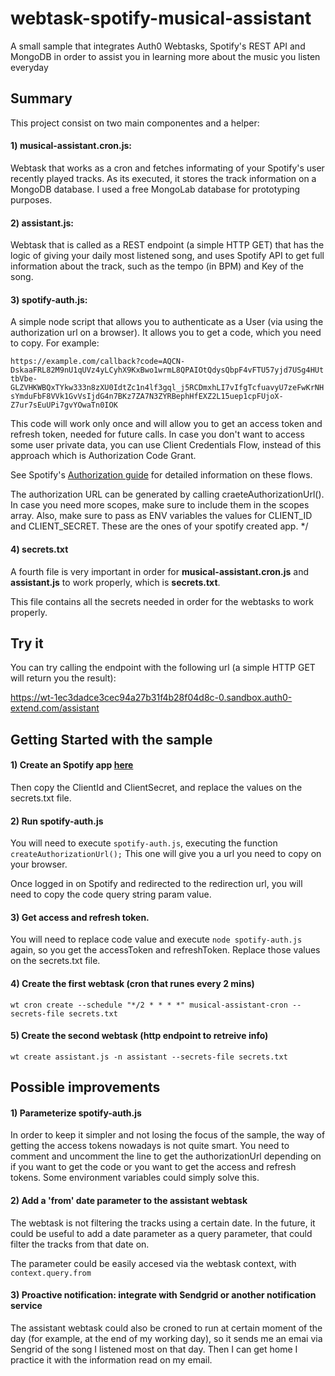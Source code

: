 # webtask-spotify-musical-assistant
A small sample that integrates Auth0 Webtasks, Spotify's REST API and MongoDB in order to assist you in learning more about the music you listen everyday

## Summary

This project consist on two main componentes and a helper:

#### 1) musical-assistant.cron.js: 

Webtask that works as a cron and fetches informating of your Spotify's user recently played tracks. As its executed, it stores the track information on a MongoDB database.
I used a free MongoLab database for prototyping purposes.

#### 2) assistant.js: 

Webtask that is called as a REST endpoint (a simple HTTP GET) that has the logic of giving your daily most listened song, and uses Spotify API to get full information about the track, such as the tempo (in BPM) and Key of the song.

#### 3) spotify-auth.js:

A simple node script that allows you to authenticate as a User (via using the authorization url on a browser).
It allows you to get a code, which you need to copy. 
For example: 

```https://example.com/callback?code=AQCN-DskaaFRL82M9nU1qUVz4yLCyhX9KxBwo1wrmL8QPAIOtQdysQbpF4vFTU57yjd7USg4HUttbVbe-GLZVHKWBQxTYkw333n8zXU0IdtZc1n4lf3gql_j5RCDmxhLI7vIfgTcfuavyU7zeFwKrNHsYmduFbF8VVk1GvVsIjdG4n7BKz7ZA7N3ZYRBephHfEXZ2L15uep1cpFUjoX-Z7ur7sEuUPi7gvYOwaTn0IOK```

This code will work only once and will allow you to get an access token and refresh token, needed for future calls.  In case you don't want to access some user private data, you can use Client Credentials Flow, instead of this approach which is Authorization Code Grant. 

See Spotify's [Authorization guide](https://developer.spotify.com/documentation/general/guides/authorization-guide) for detailed information on these flows.

The authorization URL can be generated by calling craeteAuthorizationUrl(). In case you need more scopes, make sure to include them in the scopes array.
Also, make sure to pass as ENV variables the values for CLIENT_ID and CLIENT_SECRET. These are the ones of your spotify created app.
*/

#### 4) secrets.txt

A fourth file is very important in order for **musical-assistant.cron.js** and **assistant.js** to work properly, which is **secrets.txt**.

This file contains all the secrets needed in order for the webtasks to work properly.

## Try it

You can try calling the endpoint with the following url (a simple HTTP GET will return you the result):

https://wt-1ec3dadce3cec94a27b31f4b28f04d8c-0.sandbox.auth0-extend.com/assistant 

## Getting Started with the sample

#### 1) Create an Spotify app [here](https://developer.spotify.com/dashboard/applications)

Then copy the ClientId and ClientSecret, and replace the values on the secrets.txt file.

#### 2) Run spotify-auth.js

You will need to execute ```spotify-auth.js```, executing the function ```createAuthorizationUrl();``` This one will give you a url you need to copy on your browser.

Once logged in on Spotify and redirected to the redirection url, you will need to copy the code query string param value.

#### 3) Get access and refresh token. 

You will need to replace code value and execute ```node spotify-auth.js``` again, so you get the accessToken and refreshToken. 
Replace those values on the secrets.txt file.

#### 4) Create the first webtask (cron that runes every 2 mins)

```wt cron create --schedule "*/2 * * * *" musical-assistant-cron --secrets-file secrets.txt```

#### 5) Create the second webtask (http endpoint to retreive info)

```wt create assistant.js -n assistant --secrets-file secrets.txt```

## Possible improvements

#### 1) Parameterize spotify-auth.js

In order to keep it simpler and not losing the focus of the sample, the way of getting the access tokens nowadays is not quite smart. You need to comment and uncomment the line to get the authorizationUrl depending on if you want to get the code or you want to get the access and refresh tokens. Some environment variables could simply solve this. 

#### 2) Add a 'from' date parameter to the assistant webtask

The webtask is not filtering the tracks using a certain date. In the future, it could be useful to add a date parameter as a query parameter, that could filter the tracks from that date on.

The parameter could be easily accesed via the webtask context, with ```context.query.from```

#### 3) Proactive notification: integrate with Sendgrid or another notification service

The assistant webtask could also be croned to run at certain moment of the day (for example, at the end of my working day), so it sends me an emai via Sengrid of the song I listened most on that day. Then I can get home I practice it with the information read on my email. 

